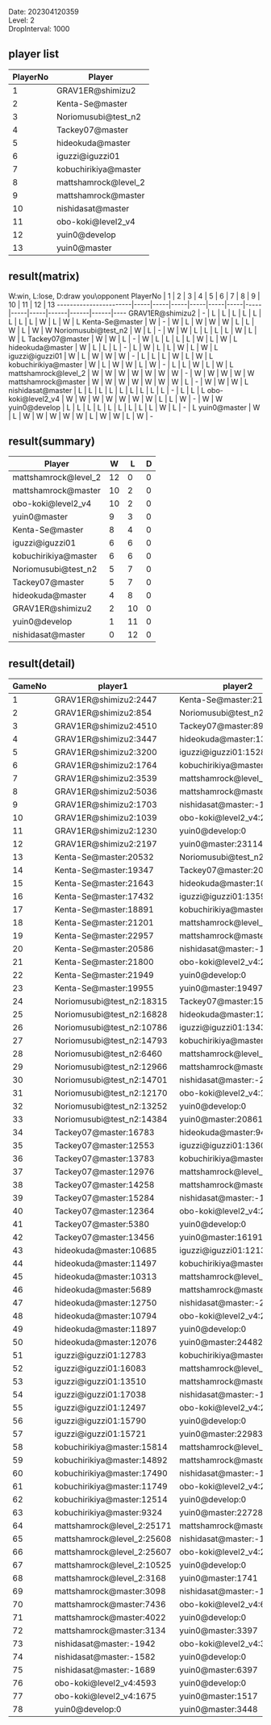 Date: 202304120359  
Level: 2  
DropInterval: 1000  
## player list
PlayerNo  |  Player
----------|----------------------
1         |  GRAV1ER@shimizu2
2         |  Kenta-Se@master
3         |  Noriomusubi@test_n2
4         |  Tackey07@master
5         |  hideokuda@master
6         |  iguzzi@iguzzi01
7         |  kobuchirikiya@master
8         |  mattshamrock@level_2
9         |  mattshamrock@master
10        |  nishidasat@master
11        |  obo-koki@level2_v4
12        |  yuin0@develop
13        |  yuin0@master
## result(matrix)
W:win, L:lose, D:draw
you\opponent PlayerNo  |  1  |  2  |  3  |  4  |  5  |  6  |  7  |  8  |  9  |  10  |  11  |  12  |  13
-----------------------|-----|-----|-----|-----|-----|-----|-----|-----|-----|------|------|------|----
GRAV1ER@shimizu2       |  -  |  L  |  L  |  L  |  L  |  L  |  L  |  L  |  L  |  W   |  L   |  W   |  L
Kenta-Se@master        |  W  |  -  |  W  |  L  |  W  |  W  |  W  |  L  |  L  |  W   |  L   |  W   |  W
Noriomusubi@test_n2    |  W  |  L  |  -  |  W  |  W  |  L  |  L  |  L  |  L  |  W   |  L   |  W   |  L
Tackey07@master        |  W  |  W  |  L  |  -  |  W  |  L  |  L  |  L  |  L  |  W   |  L   |  W   |  L
hideokuda@master       |  W  |  L  |  L  |  L  |  -  |  L  |  W  |  L  |  L  |  W   |  L   |  W   |  L
iguzzi@iguzzi01        |  W  |  L  |  W  |  W  |  W  |  -  |  L  |  L  |  L  |  W   |  L   |  W   |  L
kobuchirikiya@master   |  W  |  L  |  W  |  W  |  L  |  W  |  -  |  L  |  L  |  W   |  L   |  W   |  L
mattshamrock@level_2   |  W  |  W  |  W  |  W  |  W  |  W  |  W  |  -  |  W  |  W   |  W   |  W   |  W
mattshamrock@master    |  W  |  W  |  W  |  W  |  W  |  W  |  W  |  L  |  -  |  W   |  W   |  W   |  L
nishidasat@master      |  L  |  L  |  L  |  L  |  L  |  L  |  L  |  L  |  L  |  -   |  L   |  L   |  L
obo-koki@level2_v4     |  W  |  W  |  W  |  W  |  W  |  W  |  W  |  L  |  L  |  W   |  -   |  W   |  W
yuin0@develop          |  L  |  L  |  L  |  L  |  L  |  L  |  L  |  L  |  L  |  W   |  L   |  -   |  L
yuin0@master           |  W  |  L  |  W  |  W  |  W  |  W  |  W  |  L  |  W  |  W   |  L   |  W   |  -
## result(summary)
Player                |  W   |  L   |  D
----------------------|------|------|---
mattshamrock@level_2  |  12  |  0   |  0
mattshamrock@master   |  10  |  2   |  0
obo-koki@level2_v4    |  10  |  2   |  0
yuin0@master          |  9   |  3   |  0
Kenta-Se@master       |  8   |  4   |  0
iguzzi@iguzzi01       |  6   |  6   |  0
kobuchirikiya@master  |  6   |  6   |  0
Noriomusubi@test_n2   |  5   |  7   |  0
Tackey07@master       |  5   |  7   |  0
hideokuda@master      |  4   |  8   |  0
GRAV1ER@shimizu2      |  2   |  10  |  0
yuin0@develop         |  1   |  11  |  0
nishidasat@master     |  0   |  12  |  0
## result(detail)
GameNo  |  player1                     |  player2
--------|------------------------------|----------------------------
1       |  GRAV1ER@shimizu2:2447       |  Kenta-Se@master:21469
2       |  GRAV1ER@shimizu2:854        |  Noriomusubi@test_n2:9025
3       |  GRAV1ER@shimizu2:4510       |  Tackey07@master:8969
4       |  GRAV1ER@shimizu2:3447       |  hideokuda@master:13264
5       |  GRAV1ER@shimizu2:3200       |  iguzzi@iguzzi01:15282
6       |  GRAV1ER@shimizu2:1764       |  kobuchirikiya@master:15021
7       |  GRAV1ER@shimizu2:3539       |  mattshamrock@level_2:22463
8       |  GRAV1ER@shimizu2:5036       |  mattshamrock@master:20343
9       |  GRAV1ER@shimizu2:1703       |  nishidasat@master:-1501
10      |  GRAV1ER@shimizu2:1039       |  obo-koki@level2_v4:23886
11      |  GRAV1ER@shimizu2:1230       |  yuin0@develop:0
12      |  GRAV1ER@shimizu2:2197       |  yuin0@master:23114
13      |  Kenta-Se@master:20532       |  Noriomusubi@test_n2:9563
14      |  Kenta-Se@master:19347       |  Tackey07@master:20544
15      |  Kenta-Se@master:21643       |  hideokuda@master:10444
16      |  Kenta-Se@master:17432       |  iguzzi@iguzzi01:13593
17      |  Kenta-Se@master:18891       |  kobuchirikiya@master:13412
18      |  Kenta-Se@master:21201       |  mattshamrock@level_2:25536
19      |  Kenta-Se@master:22957       |  mattshamrock@master:25118
20      |  Kenta-Se@master:20586       |  nishidasat@master:-1432
21      |  Kenta-Se@master:21800       |  obo-koki@level2_v4:23262
22      |  Kenta-Se@master:21949       |  yuin0@develop:0
23      |  Kenta-Se@master:19955       |  yuin0@master:19497
24      |  Noriomusubi@test_n2:18315   |  Tackey07@master:15365
25      |  Noriomusubi@test_n2:16828   |  hideokuda@master:12797
26      |  Noriomusubi@test_n2:10786   |  iguzzi@iguzzi01:13432
27      |  Noriomusubi@test_n2:14793   |  kobuchirikiya@master:16746
28      |  Noriomusubi@test_n2:6460    |  mattshamrock@level_2:25700
29      |  Noriomusubi@test_n2:12966   |  mattshamrock@master:23485
30      |  Noriomusubi@test_n2:14701   |  nishidasat@master:-2052
31      |  Noriomusubi@test_n2:12170   |  obo-koki@level2_v4:18556
32      |  Noriomusubi@test_n2:13252   |  yuin0@develop:0
33      |  Noriomusubi@test_n2:14384   |  yuin0@master:20861
34      |  Tackey07@master:16783       |  hideokuda@master:9418
35      |  Tackey07@master:12553       |  iguzzi@iguzzi01:13608
36      |  Tackey07@master:13783       |  kobuchirikiya@master:16926
37      |  Tackey07@master:12976       |  mattshamrock@level_2:25260
38      |  Tackey07@master:14258       |  mattshamrock@master:23778
39      |  Tackey07@master:15284       |  nishidasat@master:-1538
40      |  Tackey07@master:12364       |  obo-koki@level2_v4:25078
41      |  Tackey07@master:5380        |  yuin0@develop:0
42      |  Tackey07@master:13456       |  yuin0@master:16191
43      |  hideokuda@master:10685      |  iguzzi@iguzzi01:12134
44      |  hideokuda@master:11497      |  kobuchirikiya@master:11447
45      |  hideokuda@master:10313      |  mattshamrock@level_2:25128
46      |  hideokuda@master:5689       |  mattshamrock@master:21998
47      |  hideokuda@master:12750      |  nishidasat@master:-2027
48      |  hideokuda@master:10794      |  obo-koki@level2_v4:23041
49      |  hideokuda@master:11897      |  yuin0@develop:0
50      |  hideokuda@master:12076      |  yuin0@master:24482
51      |  iguzzi@iguzzi01:12783       |  kobuchirikiya@master:12888
52      |  iguzzi@iguzzi01:16083       |  mattshamrock@level_2:24841
53      |  iguzzi@iguzzi01:13510       |  mattshamrock@master:25548
54      |  iguzzi@iguzzi01:17038       |  nishidasat@master:-1432
55      |  iguzzi@iguzzi01:12497       |  obo-koki@level2_v4:23731
56      |  iguzzi@iguzzi01:15790       |  yuin0@develop:0
57      |  iguzzi@iguzzi01:15721       |  yuin0@master:22983
58      |  kobuchirikiya@master:15814  |  mattshamrock@level_2:25539
59      |  kobuchirikiya@master:14892  |  mattshamrock@master:25213
60      |  kobuchirikiya@master:17490  |  nishidasat@master:-1502
61      |  kobuchirikiya@master:11749  |  obo-koki@level2_v4:23016
62      |  kobuchirikiya@master:12514  |  yuin0@develop:0
63      |  kobuchirikiya@master:9324   |  yuin0@master:22728
64      |  mattshamrock@level_2:25171  |  mattshamrock@master:25025
65      |  mattshamrock@level_2:25608  |  nishidasat@master:-1601
66      |  mattshamrock@level_2:25607  |  obo-koki@level2_v4:23251
67      |  mattshamrock@level_2:10525  |  yuin0@develop:0
68      |  mattshamrock@level_2:3168   |  yuin0@master:1741
69      |  mattshamrock@master:3098    |  nishidasat@master:-1534
70      |  mattshamrock@master:7436    |  obo-koki@level2_v4:6263
71      |  mattshamrock@master:4022    |  yuin0@develop:0
72      |  mattshamrock@master:3134    |  yuin0@master:3397
73      |  nishidasat@master:-1942     |  obo-koki@level2_v4:3521
74      |  nishidasat@master:-1582     |  yuin0@develop:0
75      |  nishidasat@master:-1689     |  yuin0@master:6397
76      |  obo-koki@level2_v4:4593     |  yuin0@develop:0
77      |  obo-koki@level2_v4:1675     |  yuin0@master:1517
78      |  yuin0@develop:0             |  yuin0@master:3448
